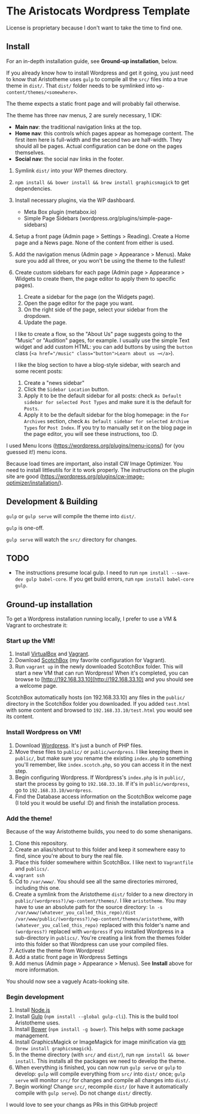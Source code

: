 # The Aristocats Wordpress Template

License is proprietary because I don't want to take the time to find one.

## Install

For an in-depth installation guide, see **Ground-up installation**, below.

If you already know how to install Wordpress and get it going, you just need to know that Aristotheme uses `gulp` to compile all the `src/` files into a true theme in `dist/`. That `dist/` folder needs to be symlinked into `wp-content/themes/<somewhere>`.

The theme expects a static front page and will probably fail otherwise.

The theme has three nav menus, 2 are surely necessary, 1 IDK:

- **Main nav**: the traditional navigation links at the top.
- **Home nav**: this controls which pages appear as homepage content. The first item here is full-width and the second two are half-width. They should all be pages. Actual configuration can be done on the pages themselves.
- **Social nav**: the social nav links in the footer.

1. Symlink `dist/` into your WP themes directory.
2. `npm install && bower install && brew install graphicsmagick` to get dependencies.
3. Install necessary plugins, via the WP dashboard.
	* Meta Box plugin (metabox.io)
	* Simple Page Sidebars (wordpress.org/plugins/simple-page-sidebars)
4. Setup a front page (Admin page > Settings > Reading). Create a Home page and a News page. None of the content from either is used.
5. Add the navigation menus (Admin page > Appearance > Menus). Make sure you add all three, or you won't be using the theme to the fullest!
6. Create custom sidebars for each page (Admin page > Appearance > Widgets to create them, the page editor to apply them to specific pages).

    1. Create a sidebar for the page (on the Widgets page).
    2. Open the page editor for the page you want.
    3. On the right side of the page, select your sidebar from the dropdown.
    4. Update the page.

    I like to create a flow, so the "About Us" page suggests going to the "Music" or "Audition" pages, for example. I usually use the simple Text widget and add custom HTML: you can add buttons by using the `button` class (`<a href="/music" class="button">Learn about us →</a>`).
    
    I like the blog section to have a blog-style sidebar, with search and some recent posts: 
    
    1. Create a "news sidebar"
    2. Click the `Sidebar Location` button.
    3. Apply it to be the default sidebar for all posts: check `As Default sidebar for selected Post Types` and make sure it is the default for `Posts`.
    4. Apply it to be the default sidebar for the blog homepage: in the `For Archives` section, check `As Default sidebar for selected Archive Types` for `Post Index`. If you try to manually set it on the blog page in the page editor, you will see these instructions, too :D.
 
I used Menu Icons (https://wordpress.org/plugins/menu-icons/) for (you guessed it!) menu icons.

Because load times are important, also install CW Image Optimizer. You need to install littleutils for it to work properly. The instructions on the plugin site are good (https://wordpress.org/plugins/cw-image-optimizer/installation/).

## Development & Building

`gulp` or `gulp serve` will compile the theme into `dist/`.

`gulp` is one-off.

`gulp serve` will watch the `src/` directory for changes.

## TODO

- The instructions presume local gulp. I need to run `npm install --save-dev gulp babel-core`. If you get build errors, run `npm install babel-core gulp`.

## Ground-up installation

To get a Wordpress installation running locally, I prefer to use a VM & Vagrant to orchestrate it:

### Start up the VM!

1. Install [VirtualBox](https://www.virtualbox.org/wiki/Downloads) and [Vagrant](https://www.vagrantup.com/docs/installation/).
2. Download [ScotchBox](https://box.scotch.io/) (my favorite configuration for Vagrant).
3. Run `vagrant up` in the newly downloaded ScotchBox folder. This will start a new VM that can run Wordpress! When it's completed, you can browse to [http://192.168.33.10](http://192.168.33.10) and you should see a welcome page.

ScotchBox automatically hosts (on 192.168.33.10) any files in the `public/` directory in the ScotchBox folder you downloaded. If you added `test.html` with some content and browsed to `192.168.33.10/test.html` you would see its content.

### Install Wordpress on VM!

1. Download [Wordpress](https://wordpress.org/). It's just a bunch of PHP files.
2. Move these files to `public/` or `public/wordpress`. I like keeping them in `public/`, but make sure you rename the existing `index.php` to something you'll remember, like `index.scotch.php`, so you can access it in the next step.
3. Begin configuring Wordpress. If Wordpress's `index.php` is in `public/`, start the process by going to `192.168.33.10`. If it's in `public/wordpress`, go to `192.168.33.10/wordpress`.
4. Find the Database access information on the ScotchBox welcome page (I told you it would be useful :D) and finish the installation process.

### Add the theme!

Because of the way Aristotheme builds, you need to do some shenanigans.

1. Clone this repository.
2. Create an alias/shortcut to this folder and keep it somewhere easy to find, since you're about to bury the real file.
3. Place this folder somewhere within ScotchBox. I like next to `Vagrantfile` and `publics/`.
4. `vagrant ssh`
5. Cd to `/var/www/`. You should see all the same directories mirrored, including this one.
6. Create a symlink from the Aristotheme `dist/` folder to a new directory in `public/(wordpress?)/wp-content/themes/`. I like `aristotheme`. You may have to use an absolute path for the source directory: `ln -s /var/www/(whatever_you_called_this_repo)/dist /var/www/public/(wordpress?)/wp-content/themes/aristotheme`, with `(whatever_you_called_this_repo)` replaced with this folder's name and `(wordpress?)` replaced with `wordpress` if you installed Wordpress in a sub-directory in `publics/`. You're creating a link from the themes folder into this folder so that Wordpress can use your compiled files.
7. Activate the theme from Wordpress!
8. Add a static front page in Wordpress Settings
9. Add menus (Admin page > Appearance > Menus). See **Install** above for more information.

You should now see a vaguely Acats-looking site.

### Begin development

1. Install [Node.js](https://nodejs.org/en/)
2. Install [Gulp](https://gulpjs.com/) (`npm install --global gulp-cli`). This is the build tool Aristotheme uses.
3. Install [Bower](https://bower.io/) (`npm install -g bower`). This helps with some package management.
4. Install GraphicsMagick or ImageMagick for image minification via [gm](https://aheckmann.github.io/gm/) (`brew install graphicsmagick`).
4. In the theme directory (with `src/` and `dist/`), run `npm install && bower install`. This installs all the packages we need to develop the theme.
5. When everything is finished, you can now run `gulp serve` or `gulp` to develop: `gulp` will compile everything from `src/` into `dist/` once; `gulp serve` will monitor `src/` for changes and compile all changes into `dist/`.
6. Begin working! Change `src/`, recompile `dist/` (or have it automatically compile with `gulp serve`). Do not change `dist/` directly.

I would love to see your changs as PRs in this GitHub project!

